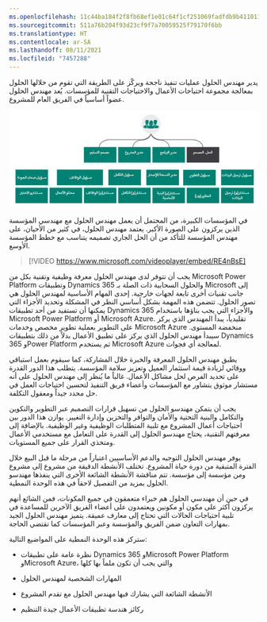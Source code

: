 ```yaml
---
ms.openlocfilehash: 11c44ba184f2f8fb68ef1e01c64f1cf251069fadfdb9b411011f8588ebc74f8e
ms.sourcegitcommit: 511a76b204f93d23cf9f7a70059525f79170f6bb
ms.translationtype: HT
ms.contentlocale: ar-SA
ms.lasthandoff: 08/11/2021
ms.locfileid: "7457288"
---
```

يدير مهندس الحلول عمليات تنفيذ ناجحة ويركّز على الطريقة التي تقوم من خلالها الحلول بمعالجة مجموعة احتياجات الأعمال والاحتياجات التقنية للمؤسسات. يُعد مهندس الحلول عضواً أساسياً في الفريق العام للمشروع.

![رسم تخطيطي لمهندس الحلول كعضو أساسي في الفريق العام للمشروع.](../media/unit1-image1.png)

في المؤسسات الكبيرة، من المحتمل أن يعمل مهندس الحلول مع مهندسي المؤسسة الذين يركزون على الصورة الأكبر. يعتمد مهندس الحلول، في كثير من الأحيان، على مهندس المؤسسة للتأكد من أن الحل الجاري تصميمه يتناسب مع خطط المؤسسة الأوسع.  

> [!VIDEO https://www.microsoft.com/videoplayer/embed/RE4nBsE]

يجب أن تتوفر لدى مهندس الحلول معرفة وظيفية وتقنية بكل من Microsoft Power Platform وتطبيقات Dynamics 365 والحلول السحابية ذات الصلة بـ Microsoft إلى جانب تقنيات أخرى تابعة لجهات خارجية. إحدى المهام الأساسية لمهندس الحلول هي تصور الحلول. تتضمن هذه المهمة بشكل أساسي النظر في المشكلة وتحديد الأجزاء التي يمكنها أن تستفيد من أحد تطبيقات Dynamics 365 والأجزاء التي يجب بناؤها باستخدام Microsoft Power Platform أو Microsoft Azure. تقليدياً، يبدأ المهندس الذي يركز على التطوير بعملية تطوير مخصص وخدمات Microsoft Azure منخفضة المستوى. سيبدأ مهندس الحلول الذي يركز على تطبيق الأعمال بدلاً من ذلك بتطبيقات Dynamics 365 وPower Platform ثم يستخدم Microsoft Azure لمعالجة أي فجوات.

يطبق مهندس الحلول المعرفة والخبرة خلال المشاركة، كما سيقوم بعمل استباقي ووقائي لزيادة قيمة استثمار العميل وتعزيز سلامة المؤسسة. يتطلب هذا الدور القدرة على تحديد الفرص لحل مشاكل الأعمال. غالباً ما يُنظر إلى مهندس الحلول على أنه مستشار موثوق يتشاور مع المؤسسات وأعضاء فريق التنفيذ لتحسين احتياجات العمل في حل محدد جيداً ومعقول التكلفة.    

يجب أن يتمكن مهندسو الحلول من تسهيل قرارات التصميم عبر التطوير والتكوين والتكامل والبنية التحتية والأمان والتوافر والتخزين وإدارة التغيير. يوازن هذا الدور بين احتياجات أعمال المشروع مع تلبية المتطلبات الوظيفية وغير الوظيفية. بالإضافة إلى معرفتهم التقنية، يحتاج مهندسو الحلول إلى القدرة على التعامل مع مستخدمي الأعمال ومتخذي القرار على جميع المستويات. 

يوفر مهندس الحلول التوجيه والدعم الأساسيين اعتباراً من مرحلة ما قبل البيع خلال الفترة المتبقية من دورة حياة المشروع. تختلف الأنشطة الدقيقة من مشروع إلى مشروع ومن مؤسسة إلى مؤسسة. تتم مناقشة الأنشطة الشائعة الأخرى التي ينفذها مهندسو الحلول بمزيد من التفصيل لاحقاً في هذه الوحدة النمطية.

في حين أن مهندسي الحلول هم خبراء متعمقون في جميع المكونات، فمن الشائع أنهم يركزون أكثر على مكون أو مكونين ويعتمدون على أعضاء الفريق الآخرين للمساعدة في تلبية احتياجات الحالات التي تحتاج إلى معارف عميقة. يتميز مهندس الحلول الجيد بمهارات التعاون ضمن الفريق والمؤسسة وعبر المؤسسات كما تقتضي الحاجة.

ستركز هذه الوحدة النمطية على المواضيع التالية:

-   نظرة عامة على تطبيقات Dynamics 365 وMicrosoft Power Platform وMicrosoft Azure، والتي يجب أن تكون ملماً بها كلها

-   المهارات الشخصية لمهندس الحلول

-   الأنشطة الشائعة التي يشارك فيها مهندس الحلول مع تقدم المشروع

-   ركائز هندسة تطبيقات الأعمال جيدة التنظيم
